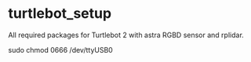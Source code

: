 # turtlebot_setup

All required packages for Turtlebot 2 with astra RGBD sensor and rplidar.

sudo chmod 0666 /dev/ttyUSB0
